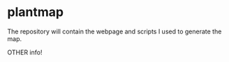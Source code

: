 # plantmap
The repository will contain the webpage and scripts I used to generate the map.

OTHER info!
